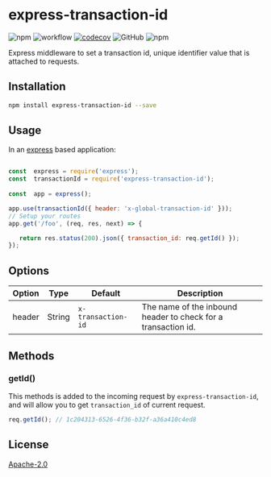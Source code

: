 # express-transaction-id

![npm](https://img.shields.io/npm/v/express-transaction-id)
![workflow](https://github.com/leonardofurnielis/express-transaction-id/actions/workflows/build-test.yml/badge.svg)
[![codecov](https://codecov.io/gh/leonardofurnielis/express-transaction-id/branch/master/graph/badge.svg)](https://codecov.io/gh/leonardofurnielis/express-transaction-id)
![GitHub](https://img.shields.io/github/license/leonardofurnielis/express-transaction-id.svg)
![npm](https://img.shields.io/npm/dm/express-transaction-id.svg)

Express middleware to set a transaction id, unique identifier value that is attached to requests.

## Installation 

```bash
npm install express-transaction-id --save
```

## Usage

In an [express](https://www.npmjs.com/package/express) based application:

```js

const  express = require('express');
const  transactionId = require('express-transaction-id');
  
const  app = express();

app.use(transactionId({ header: 'x-global-transaction-id' }));
// Setup your routes
app.get('/foo', (req, res, next) => {

   return res.status(200).json({ transaction_id: req.getId() });
});

```

## Options

| Option | Type | Default | Description  |
| ------ |------|---------| ------------ |
| header | String | `x-transaction-id`| The name of the inbound header to check for a transaction id. |

## Methods

### getId()

This methods is added to the incoming request by `express-transaction-id`, and will allow you to get `transaction_id` of current request.

```js
req.getId(); // 1c204313-6526-4f36-b32f-a36a410c4ed8
```

## License

[Apache-2.0](LICENSE)
